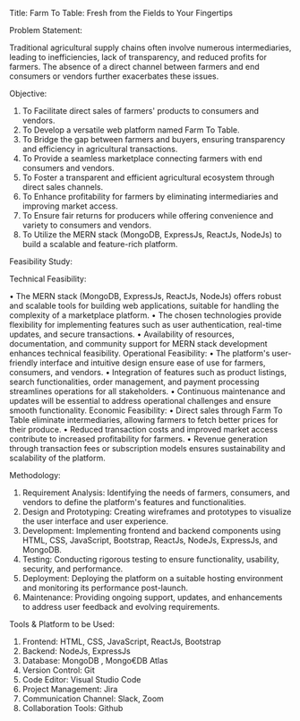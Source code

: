 Title:
Farm To Table: Fresh from the Fields to Your Fingertips

Problem Statement:

Traditional agricultural supply chains often involve numerous intermediaries, leading to 
inefficiencies, lack of transparency, and reduced profits for farmers. The absence of a direct 
channel between farmers and end consumers or vendors further exacerbates these issues.

Objective:

1. To Facilitate direct sales of farmers' products to consumers and vendors.
2. To Develop a versatile web platform named Farm To Table.
3. To Bridge the gap between farmers and buyers, ensuring transparency and efficiency in 
agricultural transactions.
4. To Provide a seamless marketplace connecting farmers with end consumers and 
vendors.
5. To Foster a transparent and efficient agricultural ecosystem through direct sales 
channels.
6. To Enhance profitability for farmers by eliminating intermediaries and improving 
market access.
7. To Ensure fair returns for producers while offering convenience and variety to 
consumers and vendors.
8. To Utilize the MERN stack (MongoDB, ExpressJs, ReactJs, NodeJs) to build a scalable 
and feature-rich platform.

Feasibility Study:

Technical Feasibility:

• The MERN stack (MongoDB, ExpressJs, ReactJs, NodeJs) offers robust and scalable 
tools for building web applications, suitable for handling the complexity of a 
marketplace platform.
• The chosen technologies provide flexibility for implementing features such as user 
authentication, real-time updates, and secure transactions.
• Availability of resources, documentation, and community support for MERN stack 
development enhances technical feasibility.
Operational Feasibility:
• The platform's user-friendly interface and intuitive design ensure ease of use for 
farmers, consumers, and vendors.
• Integration of features such as product listings, search functionalities, order 
management, and payment processing streamlines operations for all stakeholders.
• Continuous maintenance and updates will be essential to address operational challenges 
and ensure smooth functionality.
Economic Feasibility:
• Direct sales through Farm To Table eliminate intermediaries, allowing farmers to fetch 
better prices for their produce.
• Reduced transaction costs and improved market access contribute to increased 
profitability for farmers.
• Revenue generation through transaction fees or subscription models ensures 
sustainability and scalability of the platform.

Methodology:

1. Requirement Analysis: Identifying the needs of farmers, consumers, and vendors to 
define the platform's features and functionalities.
2. Design and Prototyping: Creating wireframes and prototypes to visualize the user 
interface and user experience.
3. Development: Implementing frontend and backend components using HTML, CSS, 
JavaScript, Bootstrap, ReactJs, NodeJs, ExpressJs, and MongoDB.
4. Testing: Conducting rigorous testing to ensure functionality, usability, security, and 
performance.
5. Deployment: Deploying the platform on a suitable hosting environment and monitoring 
its performance post-launch.
6. Maintenance: Providing ongoing support, updates, and enhancements to address user 
feedback and evolving requirements.

Tools & Platform to be Used:

1. Frontend: HTML, CSS, JavaScript, ReactJs, Bootstrap
2. Backend: NodeJs, ExpressJs
3. Database: MongoDB , Mongo€DB Atlas
4. Version Control: Git
5. Code Editor: Visual Studio Code
6. Project Management: Jira
7. Communication Channel: Slack, Zoom
8. Collaboration Tools: Github
